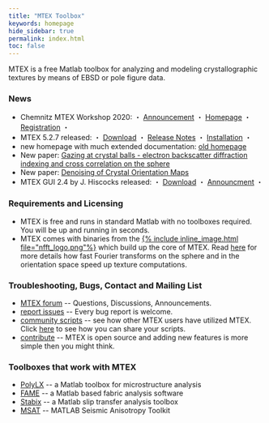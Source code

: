 ```yaml
---
title: "MTEX Toolbox"
keywords: homepage
hide_sidebar: true
permalink: index.html
toc: false
---
```


MTEX is a free Matlab toolbox for analyzing and modeling crystallographic textures by means of EBSD or pole figure data.

### News
* Chemnitz MTEX Workshop 2020: ・ [Announcement](https://groups.google.com/forum/#!topic/mtexmail/-U5zoGb_olc) ・ [Homepage](http://www-user.tu-chemnitz.de/~rahi/mtexWorkshop20) ・  [Registration](http://www-user.tu-chemnitz.de/~rahi/mtexWorkshop20/registration.php) ・
* MTEX 5.2.7 released: ・ [Download](https://github.com/mtex-toolbox/mtex/releases/download/mtex-5.2.7/mtex-5.2.7.zip) ・ [Release Notes](changelog.html) ・ [Installation](download) ・
* new homepage with much extended documentation: [old homepage](https://mtex-toolbox.github.io/HomepageOld)
* New paper: [Gazing at crystal balls - electron backscatter diffraction indexing and cross correlation on the sphere](https://www-user.tu-chemnitz.de/~rahi/paper/gazingAtCrystalBalls.pdf)
* New paper: [Denoising of Crystal Orientation Maps](https://www-user.tu-chemnitz.de/~rahi/paper/denoising.pdf)
* MTEX GUI 2.4 by J. Hiscocks released: ・ [Download](https://www.researchgate.net/profile/Jessica_Hiscocks/publication/327848702_MTEX_GUI_for_EBSD_and_Pole_Figure_Plotting_Rev_24/data/5ba97639299bf13e604a3c43/Annotate2p4.zip) ・ [Announcment](https://www.researchgate.net/publication/327848702_MTEX_GUI_for_EBSD_and_Pole_Figure_Plotting_Rev_24) ・

### Requirements and Licensing

* MTEX is free and runs in standard Matlab with no toolboxes required. You will
be up and running in seconds.
* MTEX comes with binaries from the [{% include inline_image.html file="nfft_logo.png"%}](https://www-user.tu-chemnitz.de/~potts/nfft/) which build up the core of MTEX. Read [here]() for more details how fast Fourier transforms on the sphere and in the orientation space speed up texture computations.

### Troubleshooting, Bugs, Contact and Mailing List


 * [MTEX forum](https://groups.google.com/forum/?fromgroups=#!forum/mtexmail)
  -- Questions, Discussions, Announcements.
 * [report issues](https://github.com/mtex-toolbox/mtex/issues) -- Every bug
   report is welcome.
 * [community scripts](https://gist.github.com/search?utf8=%E2%9C%93&q=%23mtexScript)
   -- see how other MTEX users have utilized MTEX. Click [here](scripts) to see how
   you can share your scripts.
 * [contribute](https://github.com/mtex-toolbox/mtex) -- MTEX is open
   source and adding new features is more simple then you might think.

### Toolboxes that work with MTEX

* [PolyLX](http://petrol.natur.cuni.cz/~ondro/polylx) -- a Matlab toolbox for microstructure
  analysis
* [FAME](http://peternell.org/archive.html) -- a Matlab based fabric analysis
software
* [Stabix](https://github.com/stabix/stabix) -- a Matlab slip transfer analysis toolbox
* [MSAT](https://github.com/andreww/MSAT) -- MATLAB Seismic Anisotropy Toolkit
